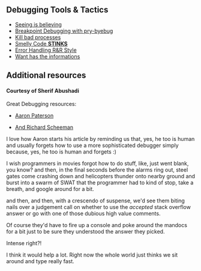 ## Debugging Tools & Tactics

  - [Seeing is believing](print_the_things.rb)
  - [Breakpoint Debugging with pry-byebug](breakpoint_example.rb)
  - [Kill bad processes](rouge_processes.md)
  - [Smelly Code **STINKS**](smells.md)
  - [Error Handling R&R Style](raise-rescue.rb)
  - [Want has the informations](ridoc.md)

## Additional resources

#### Courtesy of Sherif Abushadi

Great Debugging resources:

- [Aaron Paterson](https://tenderlovemaking.com/2016/02/05/i-am-a-puts-debuggerer.html)

- [And Richard Scheeman](http://www.schneems.com/2016/01/25/ruby-debugging-magic-cheat-sheet.html)

I love how Aaron starts his article by reminding us that, yes, he too is human and usually forgets how to use a more sophisticated debugger simply because, yes, he too is human and forgets :)

I wish programmers in movies forgot how to do stuff, like, just went blank, you know? and then, in the final seconds before the alarms ring out, steel gates come crashing down and helicopters thunder onto nearby ground and burst into a swarm of SWAT that the programmer had to kind of stop, take a breath, and google around for a bit.

and then, and then, with a crescendo of suspense, we'd see them biting nails over a judgement call on whether to use the *accepted* stack overflow answer or go with one of those dubious high value comments.

Of course they'd have to fire up a console and poke around the mandocs for a bit just to be sure they understood the answer they picked.

Intense right?!

I think it would help a lot. Right now the whole world just thinks we sit around and type really fast.


